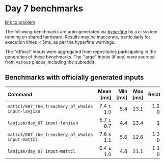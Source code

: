 # Day 7 benchmarks

[link to problem](http://adventofcode.com/2021/day/7)

The following benchmarks are auto-generated via [hyperfine](https://github.com/sharkdp/hyperfine) by a ci system running on shared hardware. Results may be inaccurate, particularly for execution times < 5ms, as per the hyperfine warnings.

The "official" inputs were aggregated from repositories participating in the generation of these benchmarks. The "large" inputs (if any) were sourced from various places, including the subreddit.

## Benchmarks with officially generated inputs
| Command | Mean [ms] | Min [ms] | Max [ms] | Relative |
|:---|---:|---:|---:|---:|
| `mattcl/007_the_treachery_of_whales input-lanjian` | 7.4 ± 1.0 | 5.4 | 13.1 | 1.29 ± 0.23 |
| `lanjian/day_07 input-lanjian` | 5.7 ± 0.7 | 4.4 | 13.4 | 1.00 |
| `mattcl/007_the_treachery_of_whales input-mattcl` | 7.6 ± 1.1 | 5.6 | 12.6 | 1.33 ± 0.26 |
| `lanjian/day_07 input-mattcl` | 6.4 ± 1.0 | 4.8 | 11.1 | 1.11 ± 0.22 |
